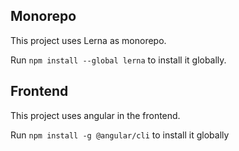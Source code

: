 ## Monorepo

This project uses Lerna as monorepo.

Run `npm install --global lerna` to install it globally.

## Frontend

This project uses angular in the frontend.

Run `npm install -g @angular/cli` to install it globally
